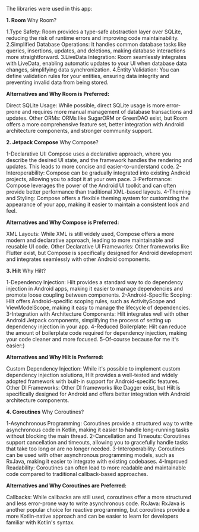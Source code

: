 
The libraries were used in this app:

**1. Room**
   Why Room?

1.Type Safety: Room provides a type-safe abstraction layer over SQLite, reducing the risk of runtime errors and improving code maintainability.
2.Simplified Database Operations: It handles common database tasks like queries, insertions, updates, and deletions, making database interactions more straightforward.
3.LiveData Integration: Room seamlessly integrates with LiveData, enabling automatic updates to your UI when database data changes, simplifying data synchronization.
4.Entity Validation: You can define validation rules for your entities, ensuring data integrity and preventing invalid data from being stored.

**Alternatives and Why Room is Preferred:**

Direct SQLite Usage: While possible, direct SQLite usage is more error-prone and requires more manual management of database transactions and updates.
Other ORMs: ORMs like SugarORM or GreenDAO exist, but Room offers a more comprehensive feature set, better integration with Android architecture components, and stronger community support.

**2. Jetpack Compose**
   Why Compose?

1-Declarative UI: Compose uses a declarative approach, where you describe the desired UI state, and the framework handles the rendering and updates. This leads to more concise and easier-to-understand code.
2-Interoperability: Compose can be gradually integrated into existing Android projects, allowing you to adopt it at your own pace.
3-Performance: Compose leverages the power of the Android UI toolkit and can often provide better performance than traditional XML-based layouts.
4-Theming and Styling: Compose offers a flexible theming system for customizing the appearance of your app, making it easier to maintain a consistent look and feel.

**Alternatives and Why Compose is Preferred:**

XML Layouts: While XML is still widely used, Compose offers a more modern and declarative approach, leading to more maintainable and reusable UI code.
Other Declarative UI Frameworks: Other frameworks like Flutter exist, but Compose is specifically designed for Android development and integrates seamlessly with other Android components.

**3. Hilt**
   Why Hilt?

1-Dependency Injection: Hilt provides a standard way to do dependency injection in Android apps, making it easier to manage dependencies and promote loose coupling between components.
2-Android-Specific Scoping: Hilt offers Android-specific scoping rules, such as ActivityScope and ViewModelScope, making it easy to manage the lifecycle of dependencies.
3-Integration with Architecture Components: Hilt integrates well with other Android Jetpack components, simplifying the process of setting up dependency injection in your app.
4-Reduced Boilerplate: Hilt can reduce the amount of boilerplate code required for dependency injection, making your code cleaner and more focused.
5-Of-course because for me it's easier:)

**Alternatives and Why Hilt is Preferred:**

Custom Dependency Injection: While it's possible to implement custom dependency injection solutions, Hilt provides a well-tested and widely adopted framework with built-in support for Android-specific features.
Other DI Frameworks: Other DI frameworks like Dagger exist, but Hilt is specifically designed for Android and offers better integration with Android architecture components.

**4. Coroutines**
   Why Coroutines?

1-Asynchronous Programming: Coroutines provide a structured way to write asynchronous code in Kotlin, making it easier to handle long-running tasks without blocking the main thread.
2-Cancellation and Timeouts: Coroutines support cancellation and timeouts, allowing you to gracefully handle tasks that take too long or are no longer needed.
3-Interoperability: Coroutines can be used with other asynchronous programming models, such as RxJava, making it easier to integrate with existing codebases.
4-Improved Readability: Coroutines can often lead to more readable and maintainable code compared to traditional callback-based approaches.

**Alternatives and Why Coroutines are Preferred:**

Callbacks: While callbacks are still used, coroutines offer a more structured and less error-prone way to write asynchronous code.
RxJava: RxJava is another popular choice for reactive programming, but coroutines provide a more Kotlin-native approach and can be easier to learn for developers familiar with Kotlin's syntax.

